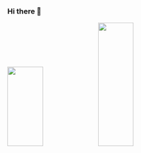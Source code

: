 ### Hi there 👋

<!--
**elighidiu/EliGhidiu** is a ✨ _special_ ✨ repository because its `README.md` (this file) appears on your GitHub profile.

Here are some ideas to get you started:

- 🔭 I’m currently working on ...
- 🌱 I’m currently learning React & Simphony 
- 👯 I’m looking to collaborate on ...
- 🤔 I’m looking for help with ...
- 💬 Ask me about ...
- 📫 How to reach me: elighidiu @ gmail .com 
- ⚡ Fun fact: ...
-->
<p float="left">
<img height="180em" width="40%" src="https://github-readme-stats.vercel.app/api?username=elighidiu&show_icons=true&hide_border=true&&count_private=true&include_all_commits=true" />
<img height="280em" width="40%" src="https://github-readme-stats.vercel.app/api/top-langs/?username=elighidiu" /></p>

